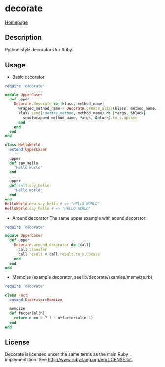 # decorate

[Homepage](http://github.com/lang/decorate)

## Description

Python style decorators for Ruby.

## Usage

* Basic decorator

```ruby
require 'decorate'

module UpperCaser
  def upper
    Decorate.decorate do |klass, method_name|
      wrapped_method_name = Decorate.create_alias(klass, method_name, :decor)
      klass.send(:define_method, method_name) do |*args, &block|
        send(wrapped_method_name, *args, &block).to_s.upcase
      end
    end
  end
end

class HelloWorld
  extend UpperCaser

  upper
  def say_hello
    "Hello World"
  end

  upper
  def self.say_hello
    "Hello World"
  end
end
HelloWorld.new.say_hello # => "HELLO WORLD"
HelloWorld.say_hello # => "HELLO WORLD"
```

* Around decorator
  The same upper example with aound decorator:

```ruby
require 'decorate'

module UpperCaser
  def upper
    Decorate.around_decorator do |call|
      call.transfer
      call.result = call.result.to_s.upcase
    end
  end
end
```

* Memoize (example decorator, see lib/decorate/examles/memoize.rb)

```ruby
require 'decorate'

class Fact
  extend Decorate::Memoize

  memoize
  def factorial(n)
    return n == 0 ? 1 : n*factorial(n-1)
  end
end
```

## License

Decorate is licensed under the same terms as the main Ruby
implementation. See http://www.ruby-lang.org/en/LICENSE.txt.
